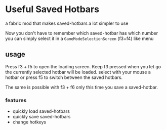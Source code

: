 # Useful Saved Hotbars

a fabric mod that makes saved-hotbars a lot simpler to use

Now you don't have to remember which saved-hotbar has which number you can simply select it in a
`GameModeSelectionScreen` (f3+f4) like menu

## usage

Press f3 + f5 to open the loading screen. Keep f3 pressed when you let go the currently selected hotbar will be loaded.
select with your mouse a hotbar or press f5 to switch between the saved hotbars.

The same is possible with f3 + f6 only this time you save a saved-hotbar.

### features

- quickly load saved-hotbars
- quickly save saved-hotbars
- change hotkeys